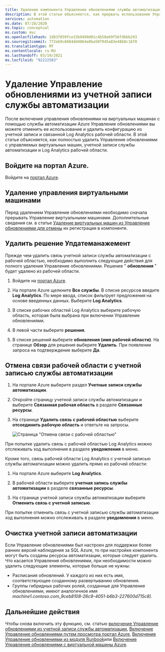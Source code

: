 ```yaml
---
title: Удаление компонента Управление обновлениями службы автоматизации Azure
description: В этой статье объясняется, как прервать использование Управление обновлениями и удалить связь учетной записи службы автоматизации с рабочей областью Log Analytics.
services: automation
ms.date: 07/28/2020
ms.topic: conceptual
ms.custom: mvc
ms.openlocfilehash: 1d83f859fce33b9499d01c4b58e69f56fdbbb293
ms.sourcegitcommit: 772eb9c6684dd4864e0ba507945a83e48b8c16f0
ms.translationtype: MT
ms.contentlocale: ru-RU
ms.lasthandoff: 03/19/2021
ms.locfileid: "92222583"
---
```

# <a name="remove-update-management-from-automation-account"></a>Удаление Управление обновлениями из учетной записи службы автоматизации

После включения управления обновлениями на виртуальных машинах с помощью службы автоматизации Azure Управление обновлениями вы можете отменить ее использование и удалить конфигурацию из учетной записи и связанной Log Analytics рабочей области.  В этой статье объясняется, как полностью удалить Управление обновлениями с управляемых виртуальных машин, учетной записи службы автоматизации и Log Analytics рабочей области.

## <a name="sign-into-the-azure-portal"></a>Войдите на портал Azure.

Войдите на [портал Azure](https://portal.azure.com).

## <a name="remove-management-of-vms"></a>Удаление управления виртуальными машинами

Перед удалением Управление обновлениями необходимо сначала прерывать Управление виртуальными машинами. Дополнительные сведения см. в статье [Удаление виртуальных машин из Управление обновлениями для отмены](remove-vms.md) их регистрации в компоненте.

## <a name="remove-updatemanagement-solution"></a>Удалить решение Упдатеманажемент

Прежде чем удалить связь учетной записи службы автоматизации с рабочей областью, необходимо выполнить следующие действия для полного удаления Управление обновлениями. Решение " **обновления** " будет удалено из рабочей области.

1. Войдите на [портал Azure](https://portal.azure.com).

2. На портале Azure щелкните **Все службы**. В списке ресурсов введите **Log Analytics**. По мере ввода, список фильтрует предложения на основе введенных данных. Выберите **Log Analytics**.

3. В списке рабочих областей Log Analytics выберите рабочую область, которая была выбрана при включении Управление обновлениями.

4. В левой части выберите **решения**.  

5. В списке решений выберите **обновления (имя рабочей области)**. На странице **Обзор** для решения выберите **Удалить**. При появлении запроса на подтверждение выберите **Да**.

## <a name="unlink-workspace-from-automation-account"></a>Отмена связи рабочей области с учетной записью службы автоматизации

1. На портале Azure выберите раздел **Учетные записи службы автоматизации**.

2. Откройте страницу учетной записи службы автоматизации и выберите **Связанная рабочая область** в разделе **Связанные ресурсы**.

3. На странице **Удалить связь с рабочей областью** выберите **отсоединить рабочую область** и ответьте на запросы.

   ![Страница "Отмена связи с рабочей областью"](media/remove-feature/automation-unlink-workspace-blade.png)

При попытке удалить связь с рабочей областью Log Analytics можно отслеживать ход выполнения в разделе **уведомления** в меню.

Кроме того, связь рабочей области Log Analytics с учетной записью службы автоматизации можно удалить прямо из рабочей области:

1. На портале Azure выберите **Log Analytics**.

2. В рабочей области выберите **учетная запись службы автоматизации** в разделе **связанные ресурсы**.

3. На странице учетной записи службы автоматизации выберите **Отменить связь с учетной записью**.

При попытке отменить связь с учетной записью службы автоматизации ход выполнения можно отслеживать в разделе **уведомления** в меню.

## <a name="cleanup-automation-account"></a>Очистка учетной записи автоматизации

Если Управление обновлениями был настроен для поддержки более ранних версий наблюдения за SQL Azure, то при настройке компонента могут быть созданы ресурсы автоматизации, которые следует удалить. Что касается Управления обновлениями, при необходимости можно удалить следующие элементы, которые больше не нужны:

   * Расписания обновлений. У каждого из них есть имя, соответствующее созданному развертыванию обновления.
   * Группы гибридных рабочих ролей, созданные для Управление обновлениями, имеют аналогичное имя *machine1.contoso.com_9ceb8108-26c9-4051-b6b3-227600d715c8)*.

## <a name="next-steps"></a>Дальнейшие действия

Чтобы снова включить эту функцию, см. статью [включение Управление обновлениями из учетной записи службы автоматизации](enable-from-automation-account.md), [Включение Управление обновлениями путем просмотра портал Azure](enable-from-portal.md), [Включение Управление обновлениями из модуля Runbook](enable-from-runbook.md)или [Включение Управление обновлениями с виртуальной машины Azure](enable-from-vm.md).
